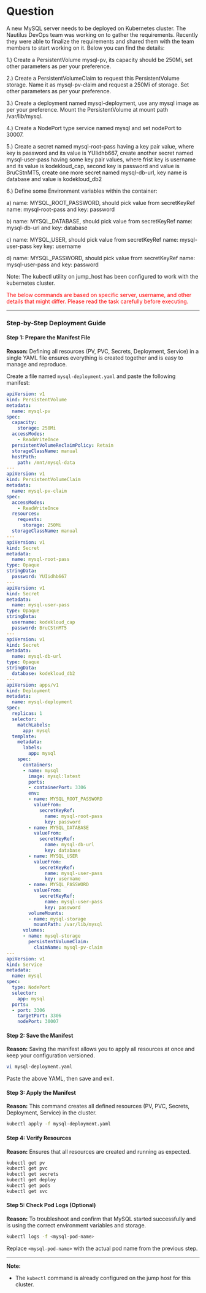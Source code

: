 # Question
A new MySQL server needs to be deployed on Kubernetes cluster. The Nautilus DevOps team was working on to gather the requirements. Recently they were able to finalize the requirements and shared them with the team members to start working on it. Below you can find the details:



1.) Create a PersistentVolume mysql-pv, its capacity should be 250Mi, set other parameters as per your preference.


2.) Create a PersistentVolumeClaim to request this PersistentVolume storage. Name it as mysql-pv-claim and request a 250Mi of storage. Set other parameters as per your preference.


3.) Create a deployment named mysql-deployment, use any mysql image as per your preference. Mount the PersistentVolume at mount path /var/lib/mysql.


4.) Create a NodePort type service named mysql and set nodePort to 30007.


5.) Create a secret named mysql-root-pass having a key pair value, where key is password and its value is YUIidhb667, create another secret named mysql-user-pass having some key pair values, where frist key is username and its value is kodekloud_cap, second key is password and value is BruCStnMT5, create one more secret named mysql-db-url, key name is database and value is kodekloud_db2


6.) Define some Environment variables within the container:


a) name: MYSQL_ROOT_PASSWORD, should pick value from secretKeyRef name: mysql-root-pass and key: password


b) name: MYSQL_DATABASE, should pick value from secretKeyRef name: mysql-db-url and key: database


c) name: MYSQL_USER, should pick value from secretKeyRef name: mysql-user-pass key key: username


d) name: MYSQL_PASSWORD, should pick value from secretKeyRef name: mysql-user-pass and key: password


Note: The kubectl utility on jump_host has been configured to work with the kubernetes cluster.

<span style="color: red;">The below commands are based on specific server, username, and other details that might differ. Please read the task carefully before executing.</span>

---
### Step-by-Step Deployment Guide

#### Step 1: Prepare the Manifest File
**Reason:** Defining all resources (PV, PVC, Secrets, Deployment, Service) in a single YAML file ensures everything is created together and is easy to manage and reproduce.

Create a file named `mysql-deployment.yaml` and paste the following manifest:

```yaml
apiVersion: v1
kind: PersistentVolume
metadata:
  name: mysql-pv
spec:
  capacity:
    storage: 250Mi
  accessModes:
    - ReadWriteOnce
  persistentVolumeReclaimPolicy: Retain
  storageClassName: manual
  hostPath:
    path: /mnt/mysql-data
---
apiVersion: v1
kind: PersistentVolumeClaim
metadata:
  name: mysql-pv-claim
spec:
  accessModes:
    - ReadWriteOnce
  resources:
    requests:
      storage: 250Mi
  storageClassName: manual
---
apiVersion: v1
kind: Secret
metadata:
  name: mysql-root-pass
type: Opaque
stringData:
  password: YUIidhb667
---
apiVersion: v1
kind: Secret
metadata:
  name: mysql-user-pass
type: Opaque
stringData:
  username: kodekloud_cap
  password: BruCStnMT5
---
apiVersion: v1
kind: Secret
metadata:
  name: mysql-db-url
type: Opaque
stringData:
  database: kodekloud_db2
---
apiVersion: apps/v1
kind: Deployment
metadata:
  name: mysql-deployment
spec:
  replicas: 1
  selector:
    matchLabels:
      app: mysql
  template:
    metadata:
      labels:
        app: mysql
    spec:
      containers:
      - name: mysql
        image: mysql:latest
        ports:
        - containerPort: 3306
        env:
        - name: MYSQL_ROOT_PASSWORD
          valueFrom:
            secretKeyRef:
              name: mysql-root-pass
              key: password
        - name: MYSQL_DATABASE
          valueFrom:
            secretKeyRef:
              name: mysql-db-url
              key: database
        - name: MYSQL_USER
          valueFrom:
            secretKeyRef:
              name: mysql-user-pass
              key: username
        - name: MYSQL_PASSWORD
          valueFrom:
            secretKeyRef:
              name: mysql-user-pass
              key: password
        volumeMounts:
        - name: mysql-storage
          mountPath: /var/lib/mysql
      volumes:
      - name: mysql-storage
        persistentVolumeClaim:
          claimName: mysql-pv-claim
---
apiVersion: v1
kind: Service
metadata:
  name: mysql
spec:
  type: NodePort
  selector:
    app: mysql
  ports:
  - port: 3306
    targetPort: 3306
    nodePort: 30007
```

#### Step 2: Save the Manifest
**Reason:** Saving the manifest allows you to apply all resources at once and keep your configuration versioned.

```bash
vi mysql-deployment.yaml
```
Paste the above YAML, then save and exit.

#### Step 3: Apply the Manifest
**Reason:** This command creates all defined resources (PV, PVC, Secrets, Deployment, Service) in the cluster.

```bash
kubectl apply -f mysql-deployment.yaml
```

#### Step 4: Verify Resources
**Reason:** Ensures that all resources are created and running as expected.

```bash
kubectl get pv
kubectl get pvc
kubectl get secrets
kubectl get deploy
kubectl get pods
kubectl get svc
```

#### Step 5: Check Pod Logs (Optional)
**Reason:** To troubleshoot and confirm that MySQL started successfully and is using the correct environment variables and storage.

```bash
kubectl logs -f <mysql-pod-name>
```
Replace `<mysql-pod-name>` with the actual pod name from the previous step.

---

**Note:**
- The `kubectl` command is already configured on the jump host for this cluster.

